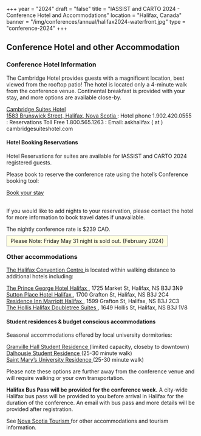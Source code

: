 +++
year = "2024"
draft = "false"
title = "IASSIST and CARTO 2024 - Conference Hotel and Accommodations"
location = "Halifax, Canada"
banner = "/img/conferences/annual/halifax2024-waterfront.jpg"
type = "conference-2024"
+++
## Conference Hotel and other Accommodation

### Conference Hotel Information 

The Cambridge Hotel provides guests with a magnificent location, best viewed from the rooftop patio! The hotel is located only a 4-minute walk from the conference venue. Continental breakfast is provided with your stay, and more options are available close-by.   

[Cambridge Suites Hotel <span class="fas fa-external-link-alt"></span>](https://www.cambridgesuiteshalifax.com/)   
[1583 Brunswick Street, Halifax, Nova Scotia <span class="fas fa-external-link-alt"></span>](https://maps.app.goo.gl/mCHjKx9a3k3AfDyv6) 
: Hotel phone 1.902.420.0555  
: Reservations Toll Free 1.800.565.1263
: Email: askhalifax ( at ) cambridgesuiteshotel.com 

#### Hotel Booking Reservations

Hotel Reservations for suites are available for IASSIST and CARTO 2024 registered guests. 

Please book to reserve the conference rate using the hotel’s Conference booking tool:

<a class="btn btn-template-main" target="_blank" href="https://reservations.travelclick.com/13605?groupID=4142748">Book your stay <span class="fas fa-external-link-alt"></span></a>
<br /><br />

If you would like to add nights to your reservation, please contact the hotel for more information to book travel dates if unavailable. 

The nightly conference rate is $239 CAD. 

<span style="border:solid silver 1px;background:#FFFFE0;padding:5px 10px 5px 10px;">Please Note: Friday May 31 night is sold out. (February 2024)</span> 


### Other accommodations

[The Halifax Convention Centre <span class="fas fa-external-link-alt"></span>](/conferences/iassist2024/maps-and-local-information/) is located within walking distance to additional hotels including:

[The Prince George Hotel Halifax <span class="fas fa-external-link-alt"></span>](https://www.princegeorgehotel.com/), 1725 Market St, Halifax, NS B3J 3N9<br />
[Sutton Place Hotel Halifax <span class="fas fa-external-link-alt"></span>](https://www.suttonplace.com/halifax), 1700 Grafton St, Halifax, NS B3J 2C4<br />
[Residence Inn Marriott Halifax <span class="fas fa-external-link-alt"></span>](https://www.marriott.com/en-us/hotels/yhzri-residence-inn-halifax-downtown/overview/), 1599 Grafton St, Halifax, NS B3J 2C3<br />
[The Hollis Halifax Doubletree Suites <span class="fas fa-external-link-alt"></span>](https://www.guestreservations.com/the-hollis-halifax-a-doubletree-suites-by-hilton-hotel/booking), 1649 Hollis St, Halifax, NS B3J 1V8


#### Student residences & budget conscious accommodations

Seasonal accommodations offered by local university dormitories: 

[Granville Hall Student Residence <span class="fas fa-external-link-alt"></span>](https://www.granvillehall.ca/) (limited capacity, closeby to downtown)<br />
[Dalhousie Student Residence <span class="fas fa-external-link-alt"></span>](https://www.booking.com/hotel/ca/dalhousie-university-conference-services-summer-accommodations.html) (25-30 minute walk)<br />
[Saint Mary’s University Residence <span class="fas fa-external-link-alt"></span>](https://www.smu.ca/conferenceservices/summer-accomodations.html) (25-30 minute walk)

Please note these options are further away from the conference venue and will require walking or your own transportation. 

**Halifax Bus Pass will be provided for the conference week.** A city-wide Halifax bus pass will be provided to you before arrival in Halifax for the duration of the conference. An email with bus pass and more details will be provided after registration.

See [Nova Scotia Tourism <span class="fas fa-external-link-alt"></span>](https://www.novascotia.com/) for other accommodations and tourism information. 
